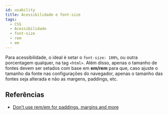 ```yaml
---
id: usability
title: Acessibilidade e font-size
tags:
  - CSS
  - Acessibilidade
  - font-size
  - rem
  - em
---
```


Para acessibilidade, o ideal é setar o `font-size: 100%`, ou outra porcentagem qualquer, na tag `<html>`. Além disso, apenas o tamanho de fontes devem ser setados com base em **em/rem** para que, caso ajuste o tamanho da fonte nas configurações do navegador, apenas o tamanho das fontes seja alterada e não as margens, paddings, etc.

## Referências

- [Don’t use rem/em for paddings, margins and more](https://medium.com/@sascha.wolff/dont-use-rem-em-for-paddings-margins-and-more-94e19026b000)
